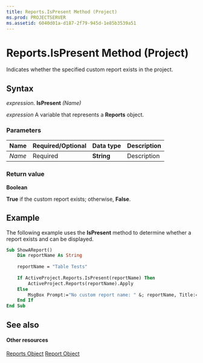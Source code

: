 ```yaml
---
title: Reports.IsPresent Method (Project)
ms.prod: PROJECTSERVER
ms.assetid: 6040d01a-d187-2f79-945d-1e85b3539a51
---
```



# Reports.IsPresent Method (Project)
Indicates whether the specified custom report exists in the project.

## Syntax

 _expression_. **IsPresent** _(Name)_

 _expression_ A variable that represents a **Reports** object.


### Parameters



|**Name**|**Required/Optional**|**Data type**|**Description**|
|:-----|:-----|:-----|:-----|
| _Name_|Required|**String**|Description|

### Return value

 **Boolean**

 **True** if the custom report exists; otherwise, **False**.


## Example

The following example uses the  **IsPresent** method to determine whether a report exists and can be displayed.


```vb
Sub ShowAReport()
    Dim reportName As String
    
    reportName = "Table Tests"
    
    If ActiveProject.Reports.IsPresent(reportName) Then
        ActiveProject.Reports(reportName).Apply
    Else
        MsgBox Prompt:="No custom report name: " &; reportName, Title:="Report apply error"
    End If
End Sub
```


## See also


#### Other resources


[Reports Object](reports-object-project.md)
[Report Object](report-object-project.md)

